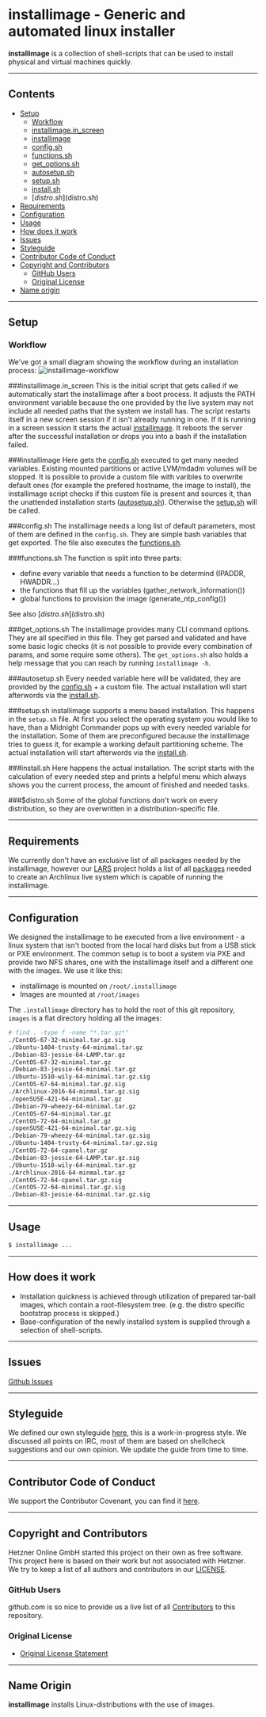 # installimage - Generic and automated linux installer

**installimage** is a collection of shell-scripts that can be used to install physical and virtual machines quickly.

---

## Contents
+ [Setup](#setup)
    - [Workflow](#workflow)
    - [installimage.in_screen](#installimage.in_screen)
    - [installimage](#installimage)
    - [config.sh](#config.sh)
    - [functions.sh](#functions.sh)
    - [get_options.sh](#get_options.sh)
    - [autosetup.sh](#autosetup.sh)
    - [setup.sh](setup.sh)
    - [install.sh](#install.sh)
    - [$distro.sh]($distro.sh)
+ [Requirements](#requirements)
+ [Configuration](#configuration)
+ [Usage](#usage)
+ [How does it work](#how-does-it-work)
+ [Issues](#issues)
+ [Styleguide](#styleguide)
+ [Contributor Code of Conduct](#contributor-code-of-conduct)
+ [Copyright and Contributors](#copyright-and-contributors)
    - [GitHub Users](#github-users)
    - [Original License](#original-license)
+ [Name origin](#name-origin)

---

## Setup
### Workflow
We've got a small diagram showing the workflow during an installation process:
![installimage-workflow](https://rawgit.com/virtapi/installimage/master/installimage-workflow.svg)

###installimage.in_screen
This is the initial script that gets called if we automatically start the installimage after a boot process. It adjusts the PATH environment variable because the one provided by the live system may not include all needed paths that the system we install has. The script restarts itself in a new screen session if it isn't already running in one. If it is running in a screen session it starts the actual [installimage](#installimage). It reboots the server after the successful installation or drops you into a bash if the installation failed.

###installimage
Here gets the [config.sh](#config.sh) executed to get many needed variables. Existing mounted partitions or active LVM/mdadm volumes will be stopped. It is possible to provide a custom file with varibles to overwrite default ones (for example the prefered hostname, the image to install), the installimage script checks if this custom file is present and sources it, than the unattended installation starts ([autosetup.sh](#autosetup.sh)). Otherwise the [setup.sh](setup.sh) will be called.

###config.sh
The installimage needs a long list of default parameters, most of them are defined in the `config.sh`. They are simple bash variables that get exported. The file also executes the [functions.sh](#functions.sh).

###functions.sh
The function is split into three parts:
* define every variable that needs a function to be determind (IPADDR, HWADDR...)
* the functions that fill up the variables (gather_network_information())
* global functions to provision the image (generate_ntp_config())

See also [$distro.sh]($distro.sh)

###get_options.sh
The installimage provides many CLI command options. They are all specified in this file. They get parsed and validated and have some basic logic checks (it is not possible to provide every combination of params, and some require some others). The `get_options.sh` also holds a help message that you can reach by running `installimage -h`.

###autosetup.sh
Every needed variable here will be validated, they are provided by the [config.sh](#config.sh) + a custom file. The actual installation will start afterwords via the [install.sh](#install.sh).

###setup.sh
installimage supports a menu based installation. This happens in the `setup.sh` file. At first you select the operating system you would like to have, than a Midnight Commander pops up with every needed variable for the installation. Some of them are preconfigured because the installimage tries to guess it, for example a working default partitioning scheme. The actual installation will start afterwords via the [install.sh](#install.sh).

###install.sh
Here happens the actual installation. The script starts with the calculation of every needed step and prints a helpful menu which always shows you the current process, the amount of finished and needed tasks.

###$distro.sh
Some of the global functions don't work on every distribution, so they are overwritten in a distribution-specific file.

---

## Requirements
We currently don't have an exclusive list of all packages needed by the installimage, however our [LARS](https://github.com/virtapi/LARS#lars---live-arch-rescue-system) project holds a list of all [packages](https://github.com/virtapi/LARS/blob/master/packages.both) needed to create an Archlinux live system which is capable of running the installimage.

---

## Configuration
We designed the installimage to be executed from a live environment - a linux system that isn't booted from the local hard disks but from a USB stick or PXE environment. The common setup is to boot a system via PXE and provide two NFS shares, one with the installimage itself and a different one with the images. We use it like this:
* installimage is mounted on `/root/.installimage`
* Images are mounted at `/root/images`

The `.installimage` directory has to hold the root of this git repository, `images` is a flat directory holding all the images:
```bash
# find . -type f -name "*.tar.gz*"
./CentOS-67-32-minimal.tar.gz.sig
./Ubuntu-1404-trusty-64-minimal.tar.gz
./Debian-83-jessie-64-LAMP.tar.gz
./CentOS-67-32-minimal.tar.gz
./Debian-83-jessie-64-minimal.tar.gz
./Ubuntu-1510-wily-64-minimal.tar.gz.sig
./CentOS-67-64-minimal.tar.gz.sig
./Archlinux-2016-64-minmal.tar.gz.sig
./openSUSE-421-64-minimal.tar.gz
./Debian-79-wheezy-64-minimal.tar.gz
./CentOS-67-64-minimal.tar.gz
./CentOS-72-64-minimal.tar.gz
./openSUSE-421-64-minimal.tar.gz.sig
./Debian-79-wheezy-64-minimal.tar.gz.sig
./Ubuntu-1404-trusty-64-minimal.tar.gz.sig
./CentOS-72-64-cpanel.tar.gz
./Debian-83-jessie-64-LAMP.tar.gz.sig
./Ubuntu-1510-wily-64-minimal.tar.gz
./Archlinux-2016-64-minmal.tar.gz
./CentOS-72-64-cpanel.tar.gz.sig
./CentOS-72-64-minimal.tar.gz.sig
./Debian-83-jessie-64-minimal.tar.gz.sig
```

---


## Usage
```bash
$ installimage ...
```

---

## How does it work
* Installation quickness is achieved through utilization of prepared tar-ball images, which contain a root-filesystem tree. (e.g. the distro specific bootstrap process is skipped.)
* Base-configuration of the newly installed system is supplied through a selection of shell-scripts.

---

## Issues
[Github Issues](https://www.github.com/virtapi/installimage/issues)

---

## Styleguide
We defined our own styleguide [here](styleguide-bash.md), this is a work-in-progress style. We discussed all points on IRC, most of them are based on shellcheck suggestions and our own opinion. We update the guide from time to time.

---

## Contributor Code of Conduct
We support the Contributor Covenant, you can find it [here](code_of_conduct.md).

---

## Copyright and Contributors
Hetzner Online GmbH started this project on their own as free software. This project here is based on their work but not associated with Hetzner. We try to keep a list of all authors and contributors in our [LICENSE](LICENSE.md).

### GitHub Users
github.com is so nice to provide us a live list of all [Contributors](https://github.com/virtapi/installimage/graphs/contributors) to this repository.

### Original License
* [Original License Statement](http://wiki.hetzner.de/index.php/Installimage/en#Who_is_the_author_of_the_script.3F_Can_I_use_it_freely.3F)

---

## Name Origin
**installimage** installs Linux-distributions with the use of images.
